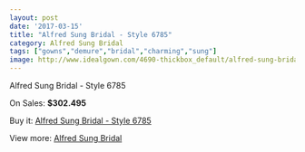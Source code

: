 ```yaml
---
layout: post
date: '2017-03-15'
title: "Alfred Sung Bridal - Style 6785"
category: Alfred Sung Bridal
tags: ["gowns","demure","bridal","charming","sung"]
image: http://www.idealgown.com/4690-thickbox_default/alfred-sung-bridal-style-6785.jpg
---
```

Alfred Sung Bridal - Style 6785

On Sales: **$302.495**
<a href="https://www.idealgown.com/en/alfred-sung-bridal/2108-alfred-sung-bridal-style-6785.html"><amp-img layout="responsive" width="600" height="600" src="//www.idealgown.com/4690-thickbox_default/alfred-sung-bridal-style-6785.jpg" alt="Alfred Sung Bridal - Style 6785 0" /></a>
<a href="https://www.idealgown.com/en/alfred-sung-bridal/2108-alfred-sung-bridal-style-6785.html"><amp-img layout="responsive" width="600" height="600" src="//www.idealgown.com/4691-thickbox_default/alfred-sung-bridal-style-6785.jpg" alt="Alfred Sung Bridal - Style 6785 1" /></a>

Buy it: [Alfred Sung Bridal - Style 6785](https://www.idealgown.com/en/alfred-sung-bridal/2108-alfred-sung-bridal-style-6785.html "Alfred Sung Bridal - Style 6785")

View more: [Alfred Sung Bridal](https://www.idealgown.com/en/30-alfred-sung-bridal "Alfred Sung Bridal")
